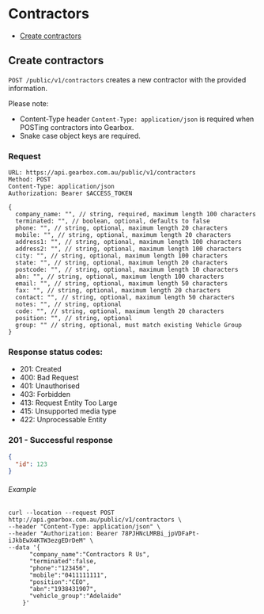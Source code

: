 # Contractors

- [Create contractors](#create-contractors)

## Create contractors

`POST /public/v1/contractors` creates a new contractor with the provided information.

Please note:

- Content-Type header `Content-Type: application/json` is required when POSTing contractors into Gearbox.
- Snake case object keys are required.

### Request

```
URL: https://api.gearbox.com.au/public/v1/contractors
Method: POST
Content-Type: application/json
Authorization: Bearer $ACCESS_TOKEN

{
  company_name: "", // string, required, maximum length 100 characters
  terminated: "", // boolean, optional, defaults to false
  phone: "", // string, optional, maximum length 20 characters
  mobile: "", // string, optional, maximum length 20 characters
  address1: "", // string, optional, maximum length 100 characters
  address2: "", // string, optional, maximum length 100 characters
  city: "", // string, optional, maximum length 100 characters
  state: "", // string, optional, maximum length 20 characters
  postcode: "", // string, optional, maximum length 10 characters
  abn: "", // string, optional, maximum length 100 characters
  email: "", // string, optional, maximum length 50 characters
  fax: "", // string, optional, maximum length 20 characters
  contact: "", // string, optional, maximum length 50 characters
  notes: "", // string, optional
  code: "", // string, optional, maximum length 20 characters
  position: "", // string, optional
  group: "" // string, optional, must match existing Vehicle Group
}
```

### Response status codes:

- 201: Created
- 400: Bad Request
- 401: Unauthorised
- 403: Forbidden
- 413: Request Entity Too Large
- 415: Unsupported media type
- 422: Unprocessable Entity

### 201 - Successful response

```JSON
{
  "id": 123
}
```

###### Example

```
curl --location --request POST http://api.gearbox.com.au/public/v1/contractors \
--header "Content-Type: application/json" \
--header "Authorization: Bearer 78PJHNcLMRBi_jpVDFaPt-iJkbEwX4KTW3ezgEDrDeM" \
--data '{
      "company_name":"Contractors R Us",
      "terminated":false,
      "phone":"123456",
      "mobile":"0411111111",
      "position":"CEO",
      "abn":"1938431907",
      "vehicle_group":"Adelaide"
    }' 
```
